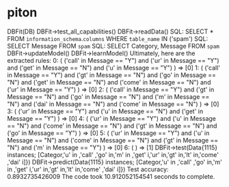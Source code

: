 # piton


DBFit(DB)
DBFit->test_all_capabilities()
DBFit->readData()
SQL: SELECT * FROM `information_schema`.`columns` WHERE `table_name` IN ('spam') 
SQL: SELECT Message FROM `spam`
SQL: SELECT Category, Message FROM `spam`
DBFit->updateModel()
DBFit->learnModel()
Ultimately, here are the extracted rules: 
0: ( ('call' in Message == "Y") and ('ur' in Message == "Y") and ('get' in Message == "N") and ('u' in Message == "Y") ) => [0]
1: ( ('call' in Message == "Y") and ('gt' in Message == "N") and ('go' in Message == "N") and ('get' in Message == "N") and ('come' in Message == "N") and ('ur' in Message == "Y") ) => [0]
2: ( ('call' in Message == "Y") and ('gt' in Message == "N") and ('go' in Message == "N") and ('m' in Message == "N") and ('dai' in Message == "N") and ('come' in Message == "N") ) => [0]
3: ( ('ur' in Message == "Y") and ('u' in Message == "N") and ('get' in Message == "Y") ) => [0]
4: ( ('ur' in Message == "Y") and ('u' in Message == "N") and ('come' in Message == "N") and ('gt' in Message == "N") and ('go' in Message == "Y") ) => [0]
5: ( ('ur' in Message == "Y") and ('u' in Message == "N") and ('come' in Message == "N") and ('gt' in Message == "N") and ('m' in Message == "Y") ) => [0]
6: (  ) => [1]
DBFit->test(Data{1115} instances; [Categor,'u' in ,'call' ,'go' in,'m' in ,'get' i,'ur' in,'gt' in,'lt' in,'come' ,'dai' i]})
DBFit->predict(Data{1115} instances; [Categor,'u' in ,'call' ,'go' in,'m' in ,'get' i,'ur' in,'gt' in,'lt' in,'come' ,'dai' i]})
Test accuracy: 0.8932735426009
The code took 10.912052154541 seconds to complete.